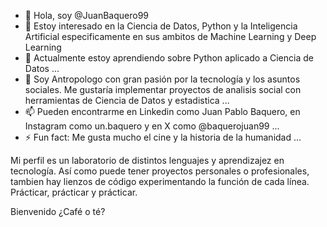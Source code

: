 - 👋 Hola, soy @JuanBaquero99
- 👀 Estoy interesado en la Ciencia de Datos, Python y la Inteligencia Artificial especificamente en sus ambitos de Machine Learning y Deep Learning
- 🌱 Actualmente estoy aprendiendo sobre Python aplicado a Ciencia de Datos ...
- 💞️ Soy Antropologo con gran pasión por la tecnología y los asuntos sociales. Me gustaría implementar proyectos de analisis social con herramientas de Ciencia de Datos y estadistica ...
- 📫 Pueden encontrarme en Linkedin como Juan Pablo Baquero, en Instagram como un.baquero y en X como @baquerojuan99 ...
- ⚡ Fun fact: Me gusta mucho el cine y la historia de la humanidad ...

<!---
JuanBaquero99/JuanBaquero99 is a ✨ special ✨ repository because its `README.md` (this file) appears on your GitHub profile.
You can click the Preview link to take a look at your changes.
--->
Mi perfil es un laboratorio de distintos lenguajes y aprendizajez en tecnología. Así como puede tener proyectos personales o profesionales, tambien hay lienzos de código experimentando la función de cada línea. Prácticar, prácticar y prácticar. 

Bienvenido ¿Café o té?
